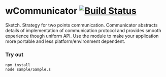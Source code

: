 
# wCommunicator [![Build Status](https://travis-ci.org/Wandalen/wCommunicator.svg?branch=master)](https://travis-ci.org/Wandalen/wCommunicator)

Sketch. Strategy for two points communication. Communicator abstracts details of implementation of communication protocol and provides smooth experience though uniform API. Use the module to make your application more portable and less platform/environment dependent.

### Try out
```
npm install
node sample/Sample.s
```

































